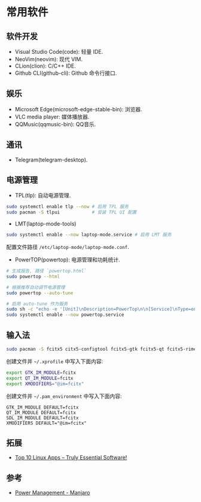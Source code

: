 # 常用软件

## 软件开发
- Visual Studio Code(code): 轻量 IDE.
- NeoVim(neovim): 现代 VIM.
- CLion(clion): C/C++ IDE.
- Github CLI(github-cli): Github 命令行接口.

## 娱乐
- Microsoft Edge(microsoft-edge-stable-bin): 浏览器.
- VLC media player: 媒体播放器.
- QQMusic(qqmusic-bin): QQ音乐.

## 通讯
- Telegram(telegram-desktop).

## 电源管理
- TPL(tlp): 自动电源管理.
```bash
sudo systemctl enable tlp --now # 启用 TPL 服务
sudo pacman -S tlpui            # 安装 TPL UI 配置
```

- LMT(laptop-mode-tools)
```bash
sudo systemctl enable --now laptop-mode.service # 启用 LMT 服务
```
配置文件路径 `/etc/laptop-mode/laptop-mode.conf`.

- PowerTOP(powertop): 电源管理和功耗统计.
```bash
# 生成报告, 路径 `powertop.html`
sudo powertop --html

# 根据推荐自动调节电源管理
sudo powertop --auto-tune

# 启用 auto-tune 作为服务
sudo sh -c "echo -e '[Unit]\nDescription=PowerTop\n\n[Service]\nType=oneshot\nRemainAfterExit=true\nExecStart=/usr/bin/powertop --auto-tune\n\n[Install]\nWantedBy=multi-user.target\n' > /etc/systemd/system/powertop.service"
sudo systemctl enable --now powertop.service
```

## 输入法
```bash
sudo pacman -S fcitx5 citx5-configtool fcitx5-gtk fcitx5-qt fcitx5-rime
```
创建文件并 `~/.xprofile` 中写入下面内容:
```bash
export GTK_IM_MODULE=fcitx
export QT_IM_MODULE=fcitx
export XMODIFIERS="@im=fcitx"
```
创建文件并 `~/.pam_environment` 中写入下面内容:
```
GTK_IM_MODULE DEFAULT=fcitx
QT_IM_MODULE DEFAULT=fcitx
SDL_IM_MODULE DEFAULT=fcitx
XMODIFIERS DEFAULT="@im=fcitx"
```

## 拓展
- [Top 10 Linux Apps – Truly Essential Software!](https://techhut.tv/top-10-linux-apps-ubuntu/)

## 参考
- [Power Management - Manjaro](https://wiki.manjaro.org/index.php/Power_Management)
